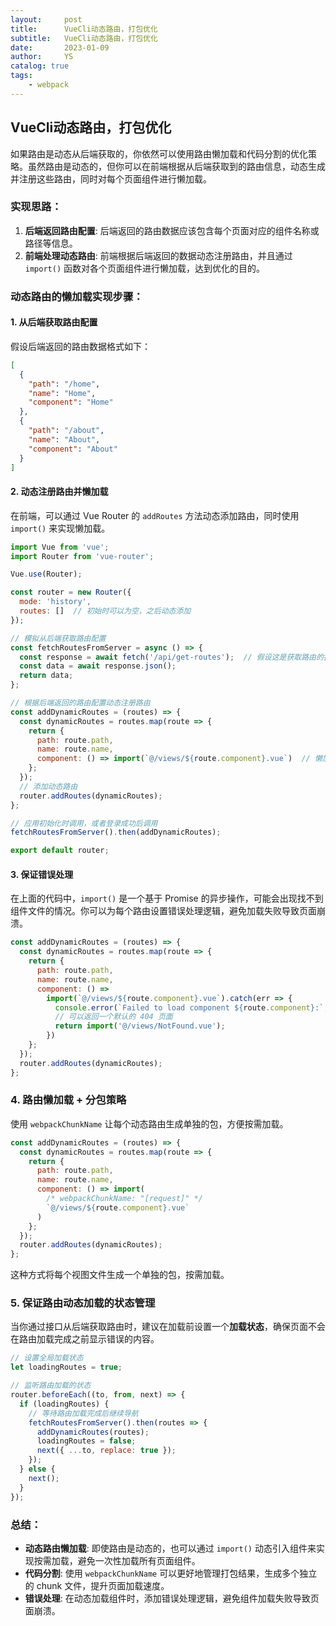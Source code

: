 ```yaml
---
layout:     post
title:      VueCli动态路由，打包优化
subtitle:   VueCli动态路由，打包优化
date:       2023-01-09
author:     YS
catalog: true
tags:
    - webpack
---
```

## VueCli动态路由，打包优化

如果路由是动态从后端获取的，你依然可以使用路由懒加载和代码分割的优化策略。虽然路由是动态的，但你可以在前端根据从后端获取到的路由信息，动态生成并注册这些路由，同时对每个页面组件进行懒加载。

### 实现思路：
1. **后端返回路由配置**: 后端返回的路由数据应该包含每个页面对应的组件名称或路径等信息。
2. **前端处理动态路由**: 前端根据后端返回的数据动态注册路由，并且通过 `import()` 函数对各个页面组件进行懒加载，达到优化的目的。

### 动态路由的懒加载实现步骤：

#### 1. 从后端获取路由配置
假设后端返回的路由数据格式如下：

```json
[
  {
    "path": "/home",
    "name": "Home",
    "component": "Home"
  },
  {
    "path": "/about",
    "name": "About",
    "component": "About"
  }
]
```

#### 2. 动态注册路由并懒加载
在前端，可以通过 Vue Router 的 `addRoutes` 方法动态添加路由，同时使用 `import()` 来实现懒加载。

```js
import Vue from 'vue';
import Router from 'vue-router';

Vue.use(Router);

const router = new Router({
  mode: 'history',
  routes: []  // 初始时可以为空，之后动态添加
});

// 模拟从后端获取路由配置
const fetchRoutesFromServer = async () => {
  const response = await fetch('/api/get-routes');  // 假设这是获取路由的接口
  const data = await response.json();
  return data;
};

// 根据后端返回的路由配置动态注册路由
const addDynamicRoutes = (routes) => {
  const dynamicRoutes = routes.map(route => {
    return {
      path: route.path,
      name: route.name,
      component: () => import(`@/views/${route.component}.vue`)  // 懒加载组件
    };
  });
  // 添加动态路由
  router.addRoutes(dynamicRoutes);
};

// 应用初始化时调用，或者登录成功后调用
fetchRoutesFromServer().then(addDynamicRoutes);

export default router;
```

#### 3. 保证错误处理
在上面的代码中，`import()` 是一个基于 Promise 的异步操作，可能会出现找不到组件文件的情况。你可以为每个路由设置错误处理逻辑，避免加载失败导致页面崩溃。

```js
const addDynamicRoutes = (routes) => {
  const dynamicRoutes = routes.map(route => {
    return {
      path: route.path,
      name: route.name,
      component: () =>
        import(`@/views/${route.component}.vue`).catch(err => {
          console.error(`Failed to load component ${route.component}:`, err);
          // 可以返回一个默认的 404 页面
          return import('@/views/NotFound.vue');
        })
    };
  });
  router.addRoutes(dynamicRoutes);
};
```

### 4. 路由懒加载 + 分包策略
使用 `webpackChunkName` 让每个动态路由生成单独的包，方便按需加载。

```js
const addDynamicRoutes = (routes) => {
  const dynamicRoutes = routes.map(route => {
    return {
      path: route.path,
      name: route.name,
      component: () => import(
        /* webpackChunkName: "[request]" */ 
        `@/views/${route.component}.vue`
      )
    };
  });
  router.addRoutes(dynamicRoutes);
};
```

这种方式将每个视图文件生成一个单独的包，按需加载。

### 5. 保证路由动态加载的状态管理
当你通过接口从后端获取路由时，建议在加载前设置一个**加载状态**，确保页面不会在路由加载完成之前显示错误的内容。

```js
// 设置全局加载状态
let loadingRoutes = true;

// 监听路由加载的状态
router.beforeEach((to, from, next) => {
  if (loadingRoutes) {
    // 等待路由加载完成后继续导航
    fetchRoutesFromServer().then(routes => {
      addDynamicRoutes(routes);
      loadingRoutes = false;
      next({ ...to, replace: true });
    });
  } else {
    next();
  }
});
```

### 总结：
- **动态路由懒加载**: 即使路由是动态的，也可以通过 `import()` 动态引入组件来实现按需加载，避免一次性加载所有页面组件。
- **代码分割**: 使用 `webpackChunkName` 可以更好地管理打包结果，生成多个独立的 chunk 文件，提升页面加载速度。
- **错误处理**: 在动态加载组件时，添加错误处理逻辑，避免组件加载失败导致页面崩溃。